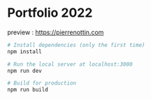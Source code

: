 # Portfolio 2022

preview : https://pierrenottin.com

```bash
# Install dependencies (only the first time)
npm install

# Run the local server at localhost:3000
npm run dev

# Build for production
npm run build
```
